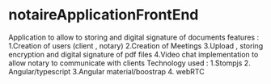 # notaireApplicationFrontEnd
Application to allow to storing and digital signature of documents features : 1.Creation of users (client , notary) 2.Creation of Meetings 3.Upload , storing encryption and digital signature of pdf files 4.Video chat implementation to allow notary to communicate with clients Technology used : 1.Stompjs 2. Angular/typescript 3.Angular material/boostrap 4. webRTC
